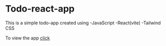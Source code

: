 # Todo-react-app
This is a simple todo-app created using 
-JavaScript
-React(vite)
-Tailwind CSS

To view the app 
[click](https://todo-react-a116z0091-sksmagr23s-projects.vercel.app)
